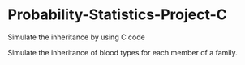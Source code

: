 # Probability-Statistics-Project-C

Simulate the inheritance by using C code

Simulate the inheritance of blood types for each member of a family.
